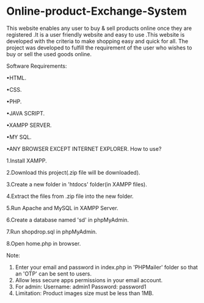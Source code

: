 # Online-product-Exchange-System
This website enables any user to buy & sell products online once they are registered .It is a user friendly website and easy to use .This website is developed with the criteria to make shopping easy and quick for all. The project was developed to fulfill the requirement of the user who wishes to buy or sell the used goods online.

Software Requirements:

•HTML.

•CSS.

•PHP.

•JAVA SCRIPT.

•XAMPP SERVER.

•MY SQL.

•ANY BROWSER EXCEPT INTERNET EXPLORER.
How to use?

1.Install XAMPP.

2.Download this project(.zip file will be downloaded).

3.Create a new folder in 'htdocs' folder(in XAMPP files).

4.Extract the files from .zip file into the new folder.

5.Run Apache and MySQL in XAMPP Server.

6.Create a database named 'sd' in phpMyAdmin.

7.Run shopdrop.sql in phpMyAdmin.

8.Open home.php in browser.

Note:
1. Enter your email and password in index.php in 'PHPMailer' folder so that an 'OTP' can be sent to users.
2. Allow less secure apps permissions in your email account.
3. For admin: 
              Username: admin1
              Password: password1
4. Limitation: Product images size must be less than 1MB.
